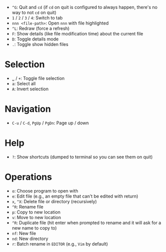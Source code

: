 - `^G`: Quit and `cd` (if `cd` on quit is configured to always happen, there's no way to not `cd` on quit)
- `1` / `2` / `3` / `4`: Switch to tab
- `nnn <file-path>`: Open `nnn` with file highlighted
- `^L`: Redraw (force a refresh)
- `F`: Show details (like file modification time) about the current file
- `D`: Toggle details mode
- `.`: Toggle show hidden files

# Selection

- `␣` / `+`: Toggle file selection
- `a`: Select all
- `A`: Invert selection

# Navigation

- `C-u` / `C-d`, `PgUp` / `PgDn`: Page up / down

# Help

- `?`: Show shortcuts (dumped to terminal so you can see them on quit)

# Operations

- `o`: Choose program to open with
- `e`: Edit file (e.g., an empty file that can't be edited with return)
- `x`, `^X`: Delete file or directory (recursively)
- `^R`: Rename file
- `p`: Copy to new location
- `v`: Move to new location
- `^R`: Duplicate file (hit enter when prompted to rename and it will ask for a new name to copy to)
- `nf`: New file
- `nd`: New directory
- `r`: Batch rename in `EDITOR` (e.g., `Vim` by default)
